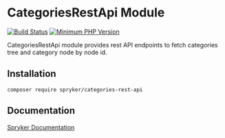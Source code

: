 # CategoriesRestApi Module
[![Build Status](https://travis-ci.org/spryker/categories-rest-api.svg)](https://travis-ci.org/spryker/categories-rest-api)
[![Minimum PHP Version](https://img.shields.io/badge/php-%3E%3D%207.2-8892BF.svg)](https://php.net/)

CategoriesRestApi module provides rest API endpoints to fetch categories tree and category node by node id.

## Installation

```
composer require spryker/categories-rest-api
```

## Documentation

[Spryker Documentation](https://academy.spryker.com/developing_with_spryker/module_guide/modules.html)
